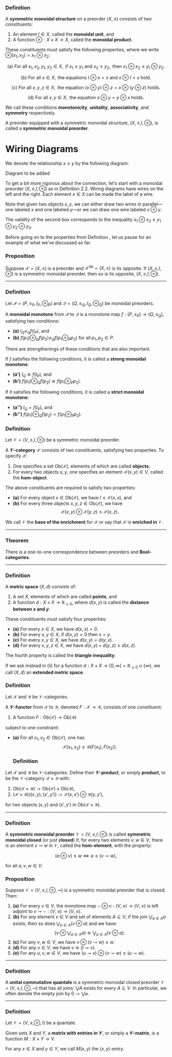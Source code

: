 ### Definition 
A **symmetric monoidal structure** on a preorder $(X, \leq)$ consists of two constituents:

1. An element $I \in X$, called the **monoidal unit**, and  
2. A function $\otimes: X \times X \to X$, called the **monoidal product**.

These constituents must satisfy the following properties, where we write $\otimes(x_1, x_2) = x_1 \otimes x_2$:

$$
\text{(a) For all } x_1, x_2, y_1, y_2 \in X, \text{ if } x_1 \leq y_1 \text{ and } x_2 \leq y_2, \text{ then } x_1 \otimes x_2 \leq y_1 \otimes y_2.
$$

$$
\text{(b) For all } x \in X, \text{ the equations } I \otimes x = x \text{ and } x \otimes I = x \text{ hold.}
$$

$$
\text{(c) For all } x, y, z \in X, \text{ the equation } (x \otimes y) \otimes z = x \otimes (y \otimes z) \text{ holds.}
$$

$$
\text{(d) For all } x, y \in X, \text{ the equation } x \otimes y = y \otimes x \text{ holds.}
$$

We call these conditions **monotonicity**, **unitality**, **associativity**, and **symmetry** respectively.

A preorder equipped with a symmetric monoidal structure, $(X, \leq, I, \otimes)$, is called a **symmetric monoidal preorder**.

# Wiring Diagrams

We denote the relationship $x \leq y$ by the following diagram:


Diagram to be added


To get a bit more rigorous about the connection, let’s start with a monoidal preorder 
$(X, \leq, I, \otimes)$ as in Definition 2.2. Wiring diagrams have wires on the left and the right. 
Each element $x \in X$ can be made the label of a wire. 

Note that given two objects $x, y$, we can either draw two wires in parallel—one labeled $x$ and one labeled $y$—or we can draw one wire labeled $x \otimes y$.


The validity of the second box corresponds to the inequality 
$x_1 \otimes x_2 \leq y_1 \otimes y_2 \otimes y_3$. 

Before going on to the properties from Definition , let us pause for an example of what we’ve discussed so far.


### Proposition 
Suppose $\mathcal{X} = (X, \leq)$ is a preorder and $\mathcal{X}^\text{op} = (X, \geq)$ is its opposite. 
If $(X, \leq, I, \otimes)$ is a symmetric monoidal preorder, then so is its opposite, $(X, \geq, I, \otimes)$.

---

### Definition 
Let $\mathcal{P} = (P, \leq_P, I_P, \otimes_P)$ and $\mathcal{Q} = (Q, \leq_Q, I_Q, \otimes_Q)$ be monoidal preorders.  

A **monoidal monotone** from $\mathcal{P}$ to $\mathcal{Q}$ is a monotone map 
$f : (P, \leq_P) \to (Q, \leq_Q)$, satisfying two conditions:

- **(a)** $I_Q \leq_Q f(I_P)$, and  
- **(b)** $f(p_1) \otimes_Q f(p_2) \leq_Q f(p_1 \otimes_P p_2)$ for all $p_1, p_2 \in P$.

There are strengthenings of these conditions that are also important.  

If $f$ satisfies the following conditions, it is called a **strong monoidal monotone**:

- **(a')** $I_Q \cong f(I_P)$, and  
- **(b')** $f(p_1) \otimes_Q f(p_2) \cong f(p_1 \otimes_P p_2)$.

If it satisfies the following conditions, it is called a **strict monoidal monotone**:

- **(a'')** $I_Q = f(I_P)$, and  
- **(b'')** $f(p_1) \otimes_Q f(p_2) = f(p_1 \otimes_P p_2)$.


### Definition 
Let $\mathcal{V} = (V, \leq, I, \otimes)$ be a symmetric monoidal preorder.  

A **$\mathcal{V}$-category** $\mathcal{X}$ consists of two constituents, satisfying two properties. To specify $\mathcal{X}$:  
1. One specifies a set $\text{Ob}(\mathcal{X})$, elements of which are called **objects**;  
2. For every two objects $x, y$, one specifies an element $\mathcal{X}(x, y) \in V$, called the **hom-object**.

The above constituents are required to satisfy two properties:  
- **(a)** For every object $x \in \text{Ob}(\mathcal{X})$, we have $I \leq \mathcal{X}(x, x)$, and  
- **(b)** For every three objects $x, y, z \in \text{Ob}(\mathcal{X})$, we have  
  $$\mathcal{X}(x, y) \otimes \mathcal{X}(y, z) \leq \mathcal{X}(x, z).$$

We call $\mathcal{V}$ the **base of the enrichment** for $\mathcal{X}$ or say that $\mathcal{X}$ is **enriched in** $\mathcal{V}$.

---

### Theorem 
There is a one-to-one correspondence between preorders and **Bool-categories**.

---

### Definition 
A **metric space** $(X, d)$ consists of:
1. A set $X$, elements of which are called **points**, and  
2. A function $d : X \times X \to \mathbb{R}_{\geq 0}$, where $d(x, y)$ is called the **distance between $x$ and $y$**.


These constituents must satisfy four properties:

- **(a)** For every $x \in X$, we have $d(x, x) = 0$.  
- **(b)** For every $x, y \in X$, if $d(x, y) = 0$ then $x = y$.  
- **(c)** For every $x, y \in X$, we have $d(x, y) = d(y, x)$.  
- **(d)** For every $x, y, z \in X$, we have $d(x, y) + d(y, z) \geq d(x, z)$.  

The fourth property is called the **triangle inequality**.

If we ask instead in (ii) for a function $d : X \times X \to [0, \infty] = \mathbb{R}_{\geq 0} \cup \{\infty\}$, we call $(X, d)$ an **extended metric space**.

### Definition
Let $\mathcal{X}$ and $\mathcal{Y}$ be $\mathcal{V}$-categories.  

A **$\mathcal{V}$-functor** from $\mathcal{X}$ to $\mathcal{Y}$, denoted $F : \mathcal{X} \to \mathcal{Y}$, consists of one constituent:
1. A function $F : \text{Ob}(\mathcal{X}) \to \text{Ob}(\mathcal{Y})$

subject to one constraint:
- **(a)** For all $x_1, x_2 \in \text{Ob}(\mathcal{X})$, one has  
  $$\mathcal{X}(x_1, x_2) \leq \mathcal{Y}(F(x_1), F(x_2)).$$
  ### Definition
Let $\mathcal{X}$ and $\mathcal{Y}$ be $\mathcal{V}$-categories. Define their **$\mathcal{V}$-product**, or simply **product**, to be the $\mathcal{V}$-category $\mathcal{X} \times \mathcal{Y}$ with:
1. $\text{Ob}(\mathcal{X} \times \mathcal{Y}) := \text{Ob}(\mathcal{X}) \times \text{Ob}(\mathcal{Y})$,  
2. $(\mathcal{X} \times \mathcal{Y})((x, y), (x', y')) := \mathcal{X}(x, x') \otimes \mathcal{Y}(y, y')$,

for two objects $(x, y)$ and $(x', y')$ in $\text{Ob}(\mathcal{X} \times \mathcal{Y})$.

---

### Definition 
A **symmetric monoidal preorder** $\mathcal{V} = (V, \leq, I, \otimes)$ is called **symmetric monoidal closed** (or just **closed**) if, for every two elements $v, w \in V$, there is an element $v \multimap w$ in $\mathcal{V}$, called the **hom-element**, with the property:

$$
(a \otimes v) \leq w \iff a \leq (v \multimap w),
$$

for all $a, v, w \in V$.

### Proposition 
Suppose $\mathcal{V} = (V, \leq, I, \otimes, \multimap)$ is a symmetric monoidal preorder that is closed. Then:

1. **(a)** For every $v \in V$, the monotone map $-\otimes v : (V, \leq) \to (V, \leq)$ is left adjoint to $v \multimap - : (V, \leq) \to (V, \leq)$.  
2. **(b)** For any element $v \in V$ and set of elements $A \subseteq V$, if the join $\bigvee_{a \in A} a$ exists, then so does $\bigvee_{a \in A} (v \otimes a)$ and we have:
   $$
   \bigg(v \otimes \bigvee_{a \in A} a\bigg) \cong \bigvee_{a \in A} (v \otimes a). \tag{2.88}
   $$
3. **(c)** For any $v, w \in V$, we have $v \otimes (v \multimap w) \leq w$.  
4. **(d)** For any $v \in V$, we have $v \cong (I \multimap v)$.  
5. **(e)** For any $u, v, w \in V$, we have $(u \multimap v) \otimes (v \multimap w) \leq (u \multimap w)$.

---

### Definition 
A **unital commutative quantale** is a symmetric monoidal closed preorder $\mathcal{V} = (V, \leq, I, \otimes, \multimap)$ that has all joins: $\bigvee A$ exists for every $A \subseteq V$. In particular, we often denote the empty join by $0 := \bigvee \varnothing$.

---

### Definition 
Let $\mathcal{V} = (V, \leq, \otimes, I)$ be a quantale.  

Given sets $X$ and $Y$, a **matrix with entries in $\mathcal{V}$**, or simply a **$\mathcal{V}$-matrix**, is a function $M : X \times Y \to V$.  

For any $x \in X$ and $y \in Y$, we call $M(x, y)$ the $(x, y)$-entry.